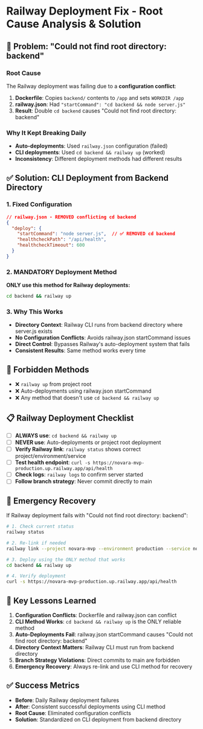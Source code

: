 # Railway Deployment Fix - Root Cause Analysis & Solution

## 🚨 **Problem: "Could not find root directory: backend"**

### **Root Cause**
The Railway deployment was failing due to a **configuration conflict**:

1. **Dockerfile**: Copies `backend/` contents to `/app` and sets `WORKDIR /app`
2. **railway.json**: Had `"startCommand": "cd backend && node server.js"`
3. **Result**: Double `cd backend` causes "Could not find root directory: backend"

### **Why It Kept Breaking Daily**
- **Auto-deployments**: Used `railway.json` configuration (failed)
- **CLI deployments**: Used `cd backend && railway up` (worked)
- **Inconsistency**: Different deployment methods had different results

## ✅ **Solution: CLI Deployment from Backend Directory**

### **1. Fixed Configuration**
```json
// railway.json - REMOVED conflicting cd backend
{
  "deploy": {
    "startCommand": "node server.js",  // ✅ REMOVED cd backend
    "healthcheckPath": "/api/health",
    "healthcheckTimeout": 600
  }
}
```

### **2. MANDATORY Deployment Method**
**ONLY use this method for Railway deployments:**
```bash
cd backend && railway up
```

### **3. Why This Works**
- **Directory Context**: Railway CLI runs from backend directory where server.js exists
- **No Configuration Conflicts**: Avoids railway.json startCommand issues
- **Direct Control**: Bypasses Railway's auto-deployment system that fails
- **Consistent Results**: Same method works every time

## 🚨 **Forbidden Methods**
- ❌ `railway up` from project root
- ❌ Auto-deployments using railway.json startCommand
- ❌ Any method that doesn't use `cd backend && railway up`

## 📋 **Railway Deployment Checklist**
- [ ] **ALWAYS use**: `cd backend && railway up`
- [ ] **NEVER use**: Auto-deployments or project root deployment
- [ ] **Verify Railway link**: `railway status` shows correct project/environment/service
- [ ] **Test health endpoint**: `curl -s https://novara-mvp-production.up.railway.app/api/health`
- [ ] **Check logs**: `railway logs` to confirm server started
- [ ] **Follow branch strategy**: Never commit directly to main

## 🚨 **Emergency Recovery**
If Railway deployment fails with "Could not find root directory: backend":
```bash
# 1. Check current status
railway status

# 2. Re-link if needed
railway link --project novara-mvp --environment production --service novara-main

# 3. Deploy using the ONLY method that works
cd backend && railway up

# 4. Verify deployment
curl -s https://novara-mvp-production.up.railway.app/api/health
```

## 🎯 **Key Lessons Learned**
1. **Configuration Conflicts**: Dockerfile and railway.json can conflict
2. **CLI Method Works**: `cd backend && railway up` is the ONLY reliable method
3. **Auto-Deployments Fail**: railway.json startCommand causes "Could not find root directory: backend"
4. **Directory Context Matters**: Railway CLI must run from backend directory
5. **Branch Strategy Violations**: Direct commits to main are forbidden
6. **Emergency Recovery**: Always re-link and use CLI method for recovery

## ✅ **Success Metrics**
- **Before**: Daily Railway deployment failures
- **After**: Consistent successful deployments using CLI method
- **Root Cause**: Eliminated configuration conflicts
- **Solution**: Standardized on CLI deployment from backend directory 